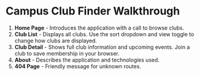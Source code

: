 # Campus Club Finder Walkthrough

1. **Home Page** - Introduces the application with a call to browse clubs.
2. **Club List** - Displays all clubs. Use the sort dropdown and view toggle to change how clubs are displayed.
3. **Club Detail** - Shows full club information and upcoming events. Join a club to save membership in your browser.
4. **About** - Describes the application and technologies used.
5. **404 Page** - Friendly message for unknown routes.
